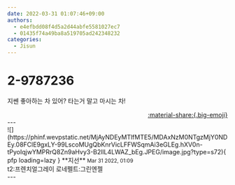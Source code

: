 ```yaml
---
date: 2022-03-31 01:07:46+09:00
authors:
  - e4efbdd08f4d5a2d44abfe5581027ec7
  - 01435f74a49ba8a519705ad242348232
categories:
  - Jisun
---
```


# 2-9787236

<div class="post-container" markdown="1">
<div class="content-container md-sidebar__scrollwrap" markdown="1">

지쎈 좋아하는 차 있어? 타는거 말고 마시는 차!

</div>
</div>

<div style="text-align: right;" markdown="1">
<a href="https://weverse.io/fromis9/fanpost/2-9787236" style="text-align: right;">:material-share:{.big-emoji}</a>
</div>
---

<div class="comments-container md-sidebar__scrollwrap" markdown="1">
<div class="comment" markdown="1">
<div class='id-container' markdown="1">
![](https://phinf.wevpstatic.net/MjAyNDEyMTlfMTE5/MDAxNzM0NTgzMjY0NDEy.08FClE9gxLY-99LscoMUgQbKnrVicLFFWSqmAi3eGLEg.hXV0n-tPyoIqjwYMPRrQ8Zn9aHvy3-B2llL4LWAZ_bEg.JPEG/image.jpg?type=s72){ pfp loading=lazy }
**<span class="artist">지선</span>** <small>Mar 31 2022, 01:09</small><br>
</div>
<div class='comment-body' markdown="1">
t2:프렌치얼그레이 로네펠트:그린엔젤
</div>
</div>
</div>
---
